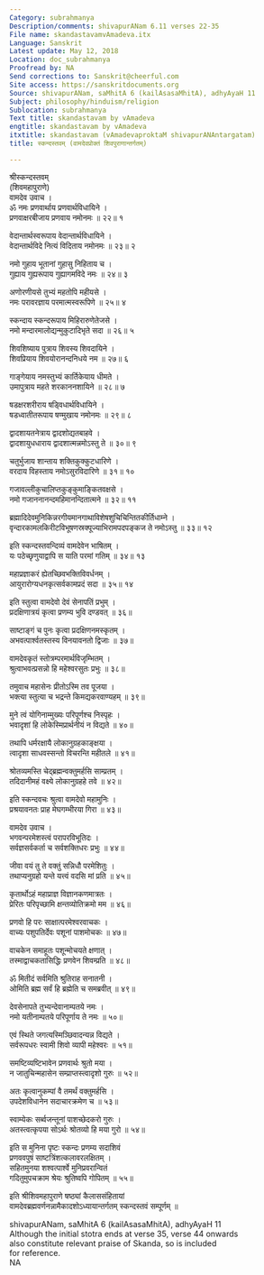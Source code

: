 ```yaml
---
Category: subrahmanya
Description/comments: shivapurANam 6.11 verses 22-35
File name: skandastavamvAmadeva.itx
Language: Sanskrit
Latest update: May 12, 2018
Location: doc_subrahmanya
Proofread by: NA
Send corrections to: Sanskrit@cheerful.com
Site access: https://sanskritdocuments.org
Source: shivapurANam, saMhitA 6 (kailAsasaMhitA), adhyAyaH 11
Subject: philosophy/hinduism/religion
Sublocation: subrahmanya
Text title: skandastavam by vAmadeva
engtitle: skandastavam by vAmadeva
itxtitle: skandastavam (vAmadevaproktaM shivapurANAntargatam)
title: स्कन्दस्तवम् (वामदेवप्रोक्तं शिवपुराणान्तर्गतम्)

---
```

  
 श्रीस्कन्दस्तवम्   
(शिवमहापुराणे)  
वामदेव उवाच ।  
ॐ नमः प्रणवार्थाय प्रणवार्थविधायिने ।  
प्रणवाक्षरबीजाय प्रणवाय नमोनमः ॥ २२॥ १  
  
वेदान्तार्थस्वरूपाय वेदान्तार्थविधायिने ।  
वेदान्तार्थविदे नित्यं विदिताय नमोनमः ॥ २३॥ २  
  
नमो गुहाय भूतानां गुहासु निहिताय च ।  
गुह्याय गुह्यरूपाय गुह्यागमविदे नमः ॥ २४॥ ३  
  
अणोरणीयसे तुभ्यं महतोपि महीयसे ।  
नमः परावरज्ञाय परमात्मस्वरूपिणे ॥ २५॥ ४  
  
स्कन्दाय स्कन्दरूपाय मिहिरारुणेतेजसे ।  
नमो मन्दारमालोद्यन्मुकुटादिभृते सदा ॥ २६॥ ५  
  
शिवशिष्याय पुत्राय शिवस्य शिवदायिने ।  
शिवप्रियाय शिवयोरानन्दनिधये नम ॥ २७॥ ६  
  
गाङ्गेयाय नमस्तुभ्यं कार्तिकेयाय धीमते ।  
उमापुत्राय महते शरकाननशायिने ॥ २८॥ ७  
  
षडक्षरशरीराय षड्विधार्थविधायिने ।  
षडध्वातीतरूपाय षण्मुखाय नमोनमः ॥ २९॥ ८  
  
द्वादशायतनेत्राय द्वादशोद्यतबाहवे ।  
द्वादशायुधधाराय द्वादशात्मन्नमोऽस्तु ते ॥ ३०॥ ९  
  
चतुर्भुजाय शान्ताय शक्तिकुक्कुटधारिणे ।  
वरदाय विहस्ताय नमोऽसुरविदारिणे ॥ ३१॥ १०  
  
गजावल्लीकुचालिप्तकुङ्कुमाङ्कितवक्षसे ।  
नमो गजाननानन्दमहिमानन्दितात्मने ॥ ३२॥ ११  
  
ब्रह्मादिदेवमुनिकिन्नरगीयमानगाथाविशेषशुचिचिन्तितकीर्तिधाम्ने ।  
वृन्दारकामलकिरीटविभूषणस्रक्पूज्याभिरामपदपङ्कज ते नमोऽस्तु ॥ ३३॥ १२  
  
इति स्कन्दस्तवन्दिव्यं वामदेवेन भाषितम् ।  
यः पठेच्छृणुयाद्वापि स याति परमां गतिम् ॥ ३४॥ १३  
  
महाप्रज्ञाकरं ह्येतच्छिवभक्तिविवर्धनम् ।  
आयुरारोग्यधनकृत्सर्वकामप्रदं सदा ॥ ३५॥ १४  
  
इति स्तुत्वा वामदेवो देवं सेनापतिं प्रभुम् ।  
प्रदक्षिणात्रयं कृत्वा प्रणम्य भुवि दण्डवत् ॥ ३६॥  
  
साष्टाङ्गं च पुनः कृत्वा प्रदक्षिणनमस्कृतम् ।  
अभवत्पार्श्वतस्तस्य विनयावनतो द्विजाः ॥ ३७॥  
  
वामदेवकृतं स्तोत्रम्परमार्थविजृम्भितम् ।  
श्रुत्वाभवत्प्रसन्नो हि महेश्वरसुतः प्रभुः ॥ ३८॥  
  
तमुवाच महासेनः प्रीतोऽस्मि तव पूजया ।  
भक्त्या स्तुत्या च भद्रन्ते किमद्यकरवाण्यहम् ॥ ३९॥  
  
मुने त्वं योगिनाम्मुख्यः परिपूर्णश्च निस्पृहः ।  
भवादृशां हि लोकेस्मिप्रार्थनीयं न विद्यते ॥ ४०॥  
  
तथापि धर्मरक्षायै लोकानुग्रहकाङ्क्षया ।  
त्वादृशा साधवस्सन्तो विचरन्ति महीतले ॥ ४१॥  
  
श्रोतव्यमस्ति चेद्ब्रह्मन्वक्तुमर्हसि साम्प्रतम् ।  
तदिदानीमहं वक्ष्ये लोकानुग्रहहे तवे ॥ ४२॥  
  
इति स्कन्दवचः श्रुत्वा वामदेवो महामुनिः ।  
प्रश्रयावनतः प्राह मेघगम्भीरया गिरा ॥ ४३॥  
  
वामदेव उवाच ।  
भगवन्परमेशस्त्वं परापरविभूतिदः ।  
सर्वज्ञसर्वकर्ता च सर्वशक्तिधरः प्रभुः ॥ ४४॥  
  
जीवा वयं तु ते वक्तुं सन्निधौ परमेशितुः ।  
तथाप्यनुग्रहो यन्ते यत्त्वं वदसि मां प्रति ॥ ४५॥  
  
कृतार्थोऽहं महाप्राज्ञ विज्ञानकणमात्रतः ।  
प्रेरितः परिपृच्छामि क्षन्तव्योतिक्रमो मम ॥ ४६॥  
  
प्रणवो हि परः साक्षात्परमेश्वरवाचकः ।  
वाच्यः पशुपतिर्देवः पशूनां पाशमोचकः ॥ ४७॥  
  
वाचकेन समाहूतः पशून्मोचयते क्षणात् ।  
तस्माद्वाचकतासिद्धिः प्रणवेन शिवम्प्रति ॥ ४८॥  
  
ॐ मितीदं सर्वमिति श्रुतिराह सनातनी ।  
ओमिति ब्रह्म सर्वं हि ब्रह्मेति च समब्रवीत् ॥ ४९॥  
  
देवसेनापते तुभ्यन्देवानाम्पतये नमः ।  
नमो यतीनाम्पतये परिपूर्णाय ते नमः ॥ ५०॥  
  
एवं स्थिते जगत्यस्मिञ्छिवादन्यन्न विद्यते ।  
सर्वरूपधरः स्वामी शिवो व्यापी महेश्वरः ॥ ५१॥  
  
समष्टिव्यष्टिभावेन प्रणवार्थः श्रुतो मया ।  
न जातुचिन्महासेन सम्प्राप्तस्त्वादृशो गुरुः ॥ ५२॥  
  
अतः कृत्वानुकम्पां वै तमर्थं वक्तुमर्हसि ।  
उपदेशविधानेन सदाचारक्रमेण च ॥ ५३॥  
  
स्वाम्येकः सर्ब्वजन्तूनां पाशच्छेदकरो गुरुः ।  
अतस्त्वत्कृपया सोऽर्थः श्रोतव्यो हि मया गुरो ॥ ५४॥  
  
इति स मुनिना पृष्टः स्कन्दः प्रणम्य सदाशिवं  
     प्रणववपुषं साष्टत्रिंशत्कलावरलक्षितम् ।  
सहितमुनया शश्वत्पार्श्वे मुनिप्रवरान्वितं  
     गदितुमुपचक्राम श्रेयः श्रुतिष्वपि गोपितम् ॥ ५५॥  
  
इति श्रीशिवमहापुराणे षष्ठ्यां कैलाससंहितायां  
वामदेवब्रह्मवर्णनन्नामैकादशोऽध्यायान्तर्गतम् स्कन्दस्तवं सम्पूर्णम् ॥  
  
  
shivapurANam, saMhitA 6 (kailAsasaMhitA), adhyAyaH 11  
Although the initial stotra ends at verse 35, verse 44 onwards  
also constitute relevant praise of Skanda, so is included  
for reference.  
NA  
  
